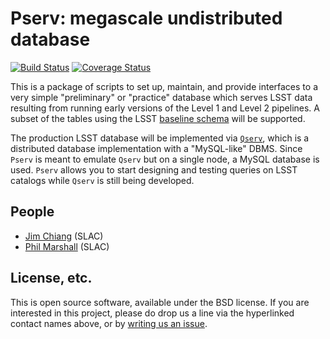 # Pserv: megascale undistributed database

[![Build Status](https://travis-ci.org/LSSTDESC/pserv.svg?branch=master)](https://travis-ci.org/LSSTDESC/pserv)
[![Coverage Status](https://coveralls.io/repos/github/LSSTDESC/pserv/badge.svg?branch=master)](https://coveralls.io/github/LSSTDESC/pserv?branch=master)

This is a package of scripts to set up, maintain, and provide interfaces to a
very simple "preliminary" or "practice" database which serves LSST data resulting from
running early versions of the Level 1 and Level 2 pipelines.  A
subset of the tables using the LSST [baseline
schema](https://lsst-web.ncsa.illinois.edu/schema/index.php?sVer=baseline)
will be supported.

The production LSST database will be implemented via
[`Qserv`](https://github.com/lsst/qserv), which is a distributed
database implementation with a "MySQL-like" DBMS.  Since
`Pserv` is meant to emulate `Qserv` but on a single node, a MySQL
database is used. `Pserv` allows you to start designing and testing
queries on LSST catalogs while `Qserv` is still being developed.

## People
* [Jim Chiang](https://github.com/DarkEnergyScienceCollaboration/pserv/issues/new?body=@jchiang87) (SLAC)
* [Phil Marshall](https://github.com/DarkEnergyScienceCollaboration/pserv/issues/new?body=@drphilmarshall) (SLAC)

## License, etc.

This is open source software, available under the BSD license. If you are interested in this project, please do drop us a line via the hyperlinked contact names above, or by [writing us an issue](https://github.com/DarkEnergyScienceCollaboration/pserv/issues/new).
